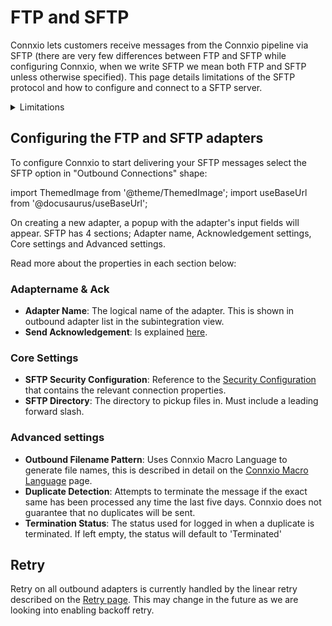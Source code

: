 # FTP and SFTP

Connxio lets customers receive messages from the Connxio pipeline via SFTP (there are very few differences between FTP and SFTP while configuring Connxio, when we write SFTP we mean both FTP and SFTP unless otherwise specified). This page details limitations of the SFTP protocol and how to configure and connect to a SFTP server.


<details>
    <summary>Limitations</summary>
    <p>
There are several limitations inherent to the SFTP protocol. First and foremost SFTP servers are notoriously bad at handling connections, this mens that Connxio has to handle constant connection interruptions. Another limitation is traffic. SFTP has problems with handling a lot of connections at the same time and will, in many circumstances, shut down completely when overwhelmed. All this culminates in a very unstable server connection which we handle in every way possible. We have used an enormous amount of resources to make our SFTP adapter as stable as possible since we know our customers have legacy systems that demands this protocol. We always recommend that you use other, more stable protocols if possible, but if you need to pick up SFTP files at some point we are very proud of our adapter, and it *does* represent the best possible solution for picking files from SFTP.
<br />
<br />
To handle these limitations in the best way possible for each individual server we have multiple advanced options that will be described below which tunes the connections such that you can use the setup that works best for you.
    </p>
</details>

## Configuring the FTP and SFTP adapters

To configure Connxio to start delivering your SFTP messages select the SFTP option in "Outbound Connections" shape:

import ThemedImage from '@theme/ThemedImage';
import useBaseUrl from '@docusaurus/useBaseUrl';

<div style={{maxWidth: '400px'}}>
  <ThemedImage
    alt="outbound connections"
    sources={{
      light: useBaseUrl('/img/docs/outbound/outbound-connection-light.webp'),
      dark: useBaseUrl('/img/docs/outbound/outbound-connection-dark.webp#dark-only'),
    }}
  />
</div>


On creating a new adapter, a popup with the adapter's input fields will appear.
SFTP has 4 sections; Adapter name, Acknowledgement settings, Core settings and Advanced settings.

<div style={{maxWidth: '400px'}}>
  <ThemedImage
    alt="properties"
    sources={{
      light: useBaseUrl('/img/docs/outbound/outbound-sections-light.webp'),
      dark: useBaseUrl('/img/docs/outbound/outbound-sections-dark.webp#dark-only'),
    }}
  />
</div>

Read more about the properties in each section below:

### Adaptername & Ack

- **Adapter Name**: The logical name of the adapter. This is shown in outbound adapter list in the subintegration view.
- **Send Acknowledgement**: Is explained [here](/integrations/adapters/outbound/Acknowledgment).

### Core Settings
<div style={{maxWidth: '400px'}}>
  <ThemedImage
    alt="sftp core"
    sources={{
      light: useBaseUrl('/img/docs/outbound/sftp-core-light.webp'),
      dark: useBaseUrl('/img/docs/outbound/sftp-core-dark.webp#dark-only'),
    }}
  />
</div>

- **SFTP Security Configuration**: Reference to the [Security Configuration](/connxio-portal/security-configurations) that contains the relevant connection properties.
- **SFTP Directory**: The directory to pickup files in. Must include a leading forward slash.

### Advanced settings

<div style={{maxWidth: '400px'}}>
  <ThemedImage
    alt="sftp advanced"
    sources={{
      light: useBaseUrl('/img/docs/outbound/sftp-advanced-light.webp'),
      dark: useBaseUrl('/img/docs/outbound/sftp-advanced-dark.webp#dark-only'),
    }}
  />
</div>

- **Outbound Filename Pattern**: Uses Connxio Macro Language to generate file names, this is described in detail on the [Connxio Macro Language](/integrations/cxmal/connxio-macro-language) page.
- **Duplicate Detection**: Attempts to terminate the message if the exact same has been processed any time the last five days. Connxio does not guarantee that no duplicates will be sent.
- **Termination Status**: The status used for logged in when a duplicate is terminated. If left empty, the status will default to 'Terminated'

## Retry

Retry on all outbound adapters is currently handled by the linear retry described on the [Retry page](/integrations/retry). This may change in the future as we are looking into enabling backoff retry.
